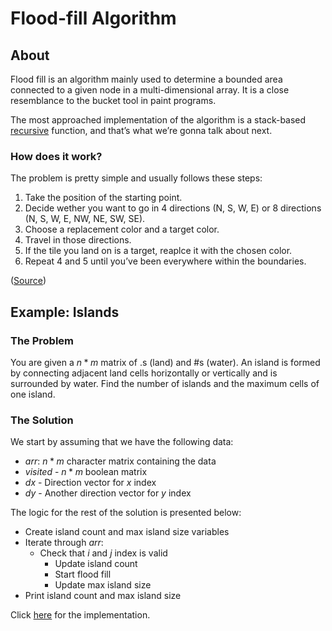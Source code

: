 # Flood-fill Algorithm

## About

Flood fill is an algorithm mainly used to determine a bounded area connected to a given node in a multi-dimensional array. It is a close resemblance to the bucket tool in paint programs.

The most approached implementation of the algorithm is a stack-based [recursive](https://github.com/aaronhma/algorithms-notes/blob/master/techniques/recursion/about.md) function, and that’s what we’re gonna talk about next.

### How does it work?

The problem is pretty simple and usually follows these steps:

1. Take the position of the starting point.
2. Decide wether you want to go in 4 directions (N, S, W, E) or 8 directions (N, S, W, E, NW, NE, SW, SE).
3. Choose a replacement color and a target color.
4. Travel in those directions.
5. If the tile you land on is a target, reaplce it with the chosen color.
6. Repeat 4 and 5 until you’ve been everywhere within the boundaries.

([Source](https://www.freecodecamp.org/news/flood-fill-algorithm-explained/))

## Example: Islands

### The Problem

You are given a $n * m$ matrix of $.$s (land) and #s (water). An island is formed by connecting adjacent land cells horizontally or vertically and is surrounded by water. Find the number of islands and the maximum cells of one island.

### The Solution

We start by assuming that we have the following data:

- $arr$: $n * m$ character matrix containing the data
- $visited$ - $n * m$ boolean matrix
- $dx$ - Direction vector for $x$ index
- $dy$ - Another direction vector for $y$ index

The logic for the rest of the solution is presented below:

- Create island count and max island size variables
- Iterate through $arr$:
  - Check that $i$ and $j$ index is valid
    - Update island count
    - Start flood fill
    - Update max island size
- Print island count and max island size

Click [here](flood-fill.cpp) for the implementation.
